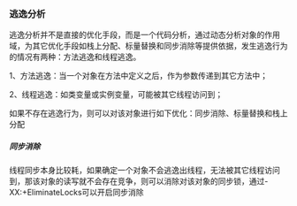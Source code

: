 ### 逃逸分析

逃逸分析并不是直接的优化手段，而是一个代码分析，通过动态分析对象的作用域，为其它优化手段如栈上分配、标量替换和同步消除等提供依据，发生逃逸行为的情况有两种：方法逃逸和线程逃逸。

1、方法逃逸：当一个对象在方法中定义之后，作为参数传递到其它方法中；

2、线程逃逸：如类变量或实例变量，可能被其它线程访问到；

如果不存在逃逸行为，则可以对该对象进行如下优化：同步消除、标量替换和栈上分配

##### 同步消除

线程同步本身比较耗，如果确定一个对象不会逃逸出线程，无法被其它线程访问到，那该对象的读写就不会存在竞争，则可以消除对该对象的同步锁，通过-XX:+EliminateLocks可以开启同步消除

